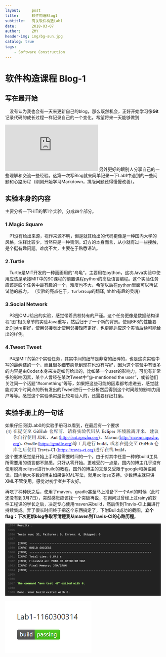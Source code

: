 ```yaml
---
layout:     post
title:      软件构造Blog1
subtitle:   有关软件构造Lab1
date:       2018-03-07
author:     ZMY
header-img: img/bg-sun.jpg
catalog: true
tags:
    - Software Construction
---
```



# 软件构造课程 Blog-1

## 写在最开始

&emsp;没有认为我也会有一天来更新自己的blog，那么既然机会，正好开始学习像**Git**记录代码的成长过程一样记录自己的一个变化，希望将来一天能够做到
<!-- $Blog + Github = Offer$ -->
![](http://latex.codecogs.com/gif.latex?Blog%20&plus;%20Github%20%3D%20Offer)
另外更好的跟别人分享自己的一些理解和交流一些经验。这第一次写Blog就来简单记录一下Lab1中遇到的一些问题和心路历程（刚刚开始学习Markdown，排版问题还得慢慢改善）。

## 实验本身的内容

主要分析一下HIT的第1个实验，分成四个部分。

### 1.Magic Square
&emsp;P1没有给出来源，视作来源不明，但是就其给出的代码更像是一种国内大学的风格，注释比较少，当然只是一种猜测。幻方的本身而言，从小就有过一些接触，是个挺有趣问题。难度不大，主要在于熟悉语法。

### 2.Turtle
&emsp;Turtle是MIT开发的一种画画用的“乌龟”，主要用在python，这次Java实验中使用应该是承接MIT中的SC课程的前置课程python的高级语言编程。这个实验任务应该是四个任务中最有趣的一个，难度也不大，希望以后在python里面可以再试试他的威力。
（实验的亮点在于，`TurleSoup`的翻译, hhhh有趣的灵魂)

### 3.Social Network
&emsp;P3是CMU给出的实验，感觉带着贵校特有的严谨。这个任务更像是数据结构课程“图”相关章节的实验Java重写，然后归于了一个新的背景。使用BFS的性能要比Dijstra更好，使用邻接表比使用邻接矩阵更好，也更能适应这个实验后续可能给出的样例。

### 4.Tweet Tweet
&emsp;P4是MIT的第2个实验任务，其实中间的细节是非常的细碎的，也是这次实验中写的最纠结的一个，而且很多细节感觉到现在也没有写好，因为这个实验中有很多的内容是由Coder本身来决定如何给出的，比如某一个user的影响力，可能有非常多的影响因素，某个人曾经在某次Tweet中“@-mentioned the user”，或者他们关注同一个话题“#something”等等，如果把这些可能的因素都考虑进去，感觉就能对某个时间点的所有发出的Tweet进行一个分析然后得到这个时间段的影响力用户等等。感觉这个实验确实是比较考验人的，还需要仔细打磨。

## 实验手册上的一句话
如果仔细阅读Lab0的实验手册可以看到，在最后有一个要求
![Demands](/img/3.7.1.png)
这个要求感觉是开始上手时最需要时间的一个。由于对其中任意一种的build工具所需要用的语言都不熟悉，只好从零开始。更难受的一点是，国内的博主几乎没有使用脱离eclipse进行build的教程，国外的博主的文章又受限于google和英语阅读。国内绝大多数的博主如果讲XML写法，就用eclipse支持。少数博主就只讲XML不管使用，感觉对初学者并不友好。

再吃了种种灰之后，使用了maven、gradle甚至马上准备下一个Ant的时候（此时还没有到3月7日），突然感觉应该找一个突破再说，在询问过曾经上过rainy的软件工程课的学长之后，决定专心使用maven来build，然后传到Travis-CI上面进行持续集成。弄了很长时间终于把这个东西搞定了，下附Build成功的截图，**立个flag：下次更新blog争取写清楚我从maven到Travis-CI的心路历程**。

![passing figure](/img/3.7.2.png)

![result](/img/3.7.3.png)
